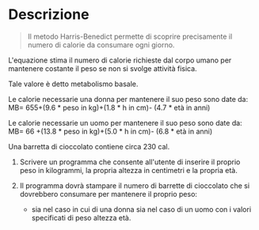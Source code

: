 # Descrizione

> Il metodo Harris-Benedict permette di scoprire precisamente il numero di calorie da consumare ogni giorno.


L'equazione stima il numero di calorie richieste dal corpo umano per mantenere costante il peso se non si svolge attività fisica. 

Tale valore è detto metabolismo basale.

Le calorie necessarie una donna per mantenere il suo peso sono date da:
MB= 655+(9.6 * peso in kg)+(1.8 * h in cm)- (4.7 * età in anni)

Le calorie necessarie un uomo per mantenere il suo peso sono date da:
MB= 66 +(13.8 * peso in kg)+(5.0 * h in cm)- (6.8 * età in anni)

Una barretta di cioccolato contiene circa 230 cal. 

1. Scrivere un programma che consente all'utente di inserire il proprio peso in kilogrammi, la propria altezza in centimetri e la propria età.

2. Il programma dovrà stampare il numero di barrette di cioccolato che si dovrebbero consumare per mantenere il proprio peso:
    -  sia nel caso in cui di una donna sia nel caso di un uomo con i valori specificati di peso altezza età.
